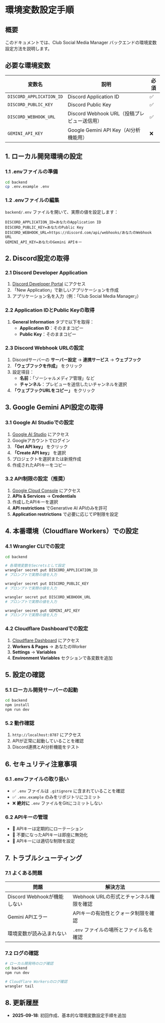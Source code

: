 # 環境変数設定手順

## 概要

このドキュメントでは、Club Social Media Manager バックエンドの環境変数設定方法を説明します。

## 必要な環境変数

| 変数名 | 説明 | 必須 |
|--------|------|------|
| `DISCORD_APPLICATION_ID` | Discord Application ID | ✅ |
| `DISCORD_PUBLIC_KEY` | Discord Public Key | ✅ |
| `DISCORD_WEBHOOK_URL` | Discord Webhook URL（投稿プレビュー送信用） | ✅ |
| `GEMINI_API_KEY` | Google Gemini API Key（AI分析機能用） | ❌ |

## 1. ローカル開発環境の設定

### 1.1 .envファイルの準備

```bash
cd backend
cp .env.example .env
```

### 1.2 .envファイルの編集

`backend/.env` ファイルを開いて、実際の値を設定します：

```env
DISCORD_APPLICATION_ID=あなたのApplication ID
DISCORD_PUBLIC_KEY=あなたのPublic Key
DISCORD_WEBHOOK_URL=https://discord.com/api/webhooks/あなたのWebhook URL
GEMINI_API_KEY=あなたのGemini APIキー
```

## 2. Discord設定の取得

### 2.1 Discord Developer Application

1. [Discord Developer Portal](https://discord.com/developers/applications) にアクセス
2. 「New Application」で新しいアプリケーションを作成
3. アプリケーション名を入力（例：「Club Social Media Manager」）

### 2.2 Application IDとPublic Keyの取得

1. **General Information** タブで以下を取得：
   - **Application ID**：そのままコピー
   - **Public Key**：そのままコピー

### 2.3 Discord Webhook URLの設定

1. Discordサーバーの **サーバー設定** → **連携サービス** → **ウェブフック**
2. **「ウェブフックを作成」** をクリック
3. 設定項目：
   - **名前**：「ソーシャルメディア管理」など
   - **チャンネル**：プレビューを送信したいチャンネルを選択
4. **「ウェブフックURLをコピー」** をクリック

## 3. Google Gemini API設定の取得

### 3.1 Google AI Studioでの設定

1. [Google AI Studio](https://aistudio.google.com/) にアクセス
2. Googleアカウントでログイン
3. **「Get API key」** をクリック
4. **「Create API key」** を選択
5. プロジェクトを選択または新規作成
6. 作成されたAPIキーをコピー

### 3.2 API制限の設定（推奨）

1. [Google Cloud Console](https://console.cloud.google.com/) にアクセス
2. **APIs & Services** → **Credentials**
3. 作成したAPIキーを選択
4. **API restrictions** でGenerative AI APIのみを許可
5. **Application restrictions** で必要に応じてIP制限を設定

## 4. 本番環境（Cloudflare Workers）での設定

### 4.1 Wrangler CLIでの設定

```bash
cd backend

# 各環境変数をSecretsとして設定
wrangler secret put DISCORD_APPLICATION_ID
# プロンプトで実際の値を入力

wrangler secret put DISCORD_PUBLIC_KEY
# プロンプトで実際の値を入力

wrangler secret put DISCORD_WEBHOOK_URL
# プロンプトで実際の値を入力

wrangler secret put GEMINI_API_KEY
# プロンプトで実際の値を入力
```

### 4.2 Cloudflare Dashboardでの設定

1. [Cloudflare Dashboard](https://dash.cloudflare.com/) にアクセス
2. **Workers & Pages** → あなたのWorker
3. **Settings** → **Variables**
4. **Environment Variables** セクションで各変数を追加

## 5. 設定の確認

### 5.1 ローカル開発サーバーの起動

```bash
cd backend
npm install
npm run dev
```

### 5.2 動作確認

1. `http://localhost:8787` にアクセス
2. APIが正常に起動していることを確認
3. Discord連携とAI分析機能をテスト

## 6. セキュリティ注意事項

### 6.1 .envファイルの取り扱い

- ✅ `.env` ファイルは `.gitignore` に含まれていることを確認
- ✅ `.env.example` のみをリポジトリにコミット
- ❌ **絶対に** `.env` ファイルをGitにコミットしない

### 6.2 APIキーの管理

- 🔐 APIキーは定期的にローテーション
- 🔐 不要になったAPIキーは即座に無効化
- 🔐 APIキーには適切な制限を設定

## 7. トラブルシューティング

### 7.1 よくある問題

| 問題 | 解決方法 |
|------|----------|
| Discord Webhookが機能しない | Webhook URLの形式とチャンネル権限を確認 |
| Gemini APIエラー | APIキーの有効性とクォータ制限を確認 |
| 環境変数が読み込まれない | `.env` ファイルの場所とファイル名を確認 |

### 7.2 ログの確認

```bash
# ローカル開発時のログ確認
cd backend
npm run dev

# Cloudflare Workersのログ確認
wrangler tail
```

## 8. 更新履歴

- **2025-09-18**: 初回作成、基本的な環境変数設定手順を追加